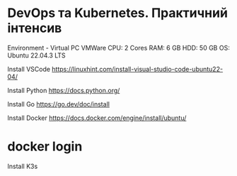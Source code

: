# DevOps та Kubernetes. Практичний інтенсив
Environment  - Virtual PC VMWare
CPU: 2 Cores
RAM: 6 GB
HDD: 50 GB
OS: Ubuntu 22.04.3 LTS

Install VSCode
https://linuxhint.com/install-visual-studio-code-ubuntu22-04/

Install Python
https://docs.python.org/

Install Go
https://go.dev/doc/install

Install Docker
https://docs.docker.com/engine/install/ubuntu/

# docker login 

Install K3s

~~~curl -sfL https://get.k3s.io | sh - ~~~
